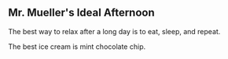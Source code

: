 ## Mr. Mueller's Ideal Afternoon

The best way to relax after a long day is to eat, sleep, and repeat. 

The best ice cream is mint chocolate chip.
